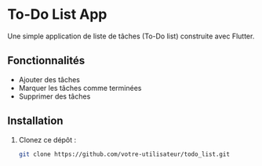 # To-Do List App

Une simple application de liste de tâches (To-Do list) construite avec Flutter.

## Fonctionnalités

- Ajouter des tâches
- Marquer les tâches comme terminées
- Supprimer des tâches

## Installation

1. Clonez ce dépôt :
   ```sh
   git clone https://github.com/votre-utilisateur/todo_list.git
